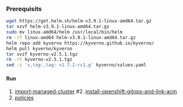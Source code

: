 ### Prerequisits

```bash
wget https://get.helm.sh/helm-v3.9.1-linux-amd64.tar.gz
tar xzvf helm-v3.9.1-linux-amd64.tar.gz
sudo mv linux-amd64/helm /usr/local/bin/helm
rm -rf linux-amd64 helm-v3.9.1-linux-amd64.tar.gz
helm repo add kyverno https://kyverno.github.io/kyverno/
helm pull kyverno/kyverno
tar xvzf kyverno-v2.5.1.tgz 
rm -rf kyverno-v2.5.1.tgz 
sed -i 's,tag:,tag: v1.7.2-rc1,g' kyverno/values.yaml 
```

#### Run
1. [import-managed-cluster](./import-managed-cluster)
#2. [install-openshift-gitops-and-link-acm](./install-openshift-gitops-and-link-acm)
3. [policies](./policies) 

